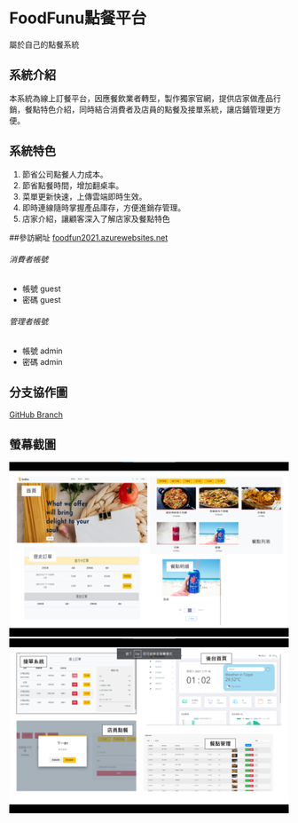 # FoodFunu點餐平台
屬於自己的點餐系統

## 系統介紹
本系統為線上訂餐平台，因應餐飲業者轉型，製作獨家官網，提供店家做產品行銷，餐點特色介紹，同時結合消費者及店員的點餐及接單系統，讓店鋪管理更方便。

## 系統特色
1. 節省公司點餐人力成本。
2. 節省點餐時間，增加翻桌率。
3. 菜單更新快速，上傳雲端即時生效。
4. 即時連線隨時掌握產品庫存，方便進銷存管理。
5. 店家介紹，讓顧客深入了解店家及餐點特色


##參訪網址
[foodfun2021.azurewebsites.net](https://foodfun2021.azurewebsites.net")


###### 消費者帳號
- 帳號 guest
- 密碼 guest

###### 管理者帳號
- 帳號 admin
- 密碼 admin

## 分支協作圖
[GitHub Branch](https://github.com/huangixuan/FoodFun_All/network "this")

## 螢幕截圖
![消費者畫面](https://github.com/huangixuan/FoodFun_All/blob/master/%E5%B0%88%E6%A1%88%E6%88%AA%E5%9C%96-miwa/%E6%B6%88%E8%B2%BB%E8%80%85.png "消費者畫面")
![管理者畫面](https://github.com/huangixuan/FoodFun_All/blob/master/%E5%B0%88%E6%A1%88%E6%88%AA%E5%9C%96-miwa/%E7%AE%A1%E7%90%86%E8%80%85.png "管理者畫面")


